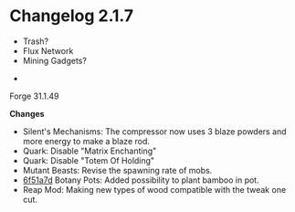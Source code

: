 # Changelog 2.1.7

+ Trash?
+ Flux Network
+ Mining Gadgets?

-

Forge 31.1.49


**Changes**
- Silent's Mechanisms: The compressor now uses 3 blaze powders and more energy to make a blaze rod. 
- Quark: Disable "Matrix Enchanting"
- Quark: Disable "Totem Of Holding"
- Mutant Beasts: Revise the spawning rate of mobs.
- [6f51a7d](https://github.com/Khytwel/Valhelsia/commit/6f51a7d43880ac2382a1fc03e4ec5444aab14991) Botany Pots: Added possibility to plant bamboo in pot.
- Reap Mod: Making new types of wood compatible with the tweak one cut.
